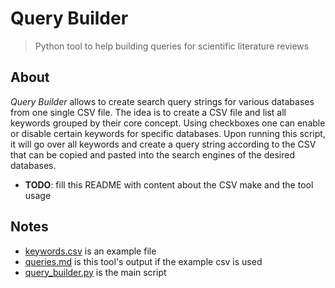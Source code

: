 # Query Builder

> Python tool to help building queries for scientific literature reviews

## About

*Query Builder* allows to create search query strings for various databases from
one single CSV file. The idea is to create a CSV file and list all keywords
grouped by their core concept. Using checkboxes one can enable or disable
certain keywords for specific databases. Upon running this script, it will go
over all keywords and create a query string according to the CSV that can be
copied and pasted into the search engines of the desired databases.

* **TODO**: fill this README with content about the CSV make and the tool usage

## Notes

* [keywords.csv](./keywords.csv) is an example file
* [queries.md](./queries.md) is this tool's output if the example csv is used
* [query_builder.py](./query_builder.py) is the main script
